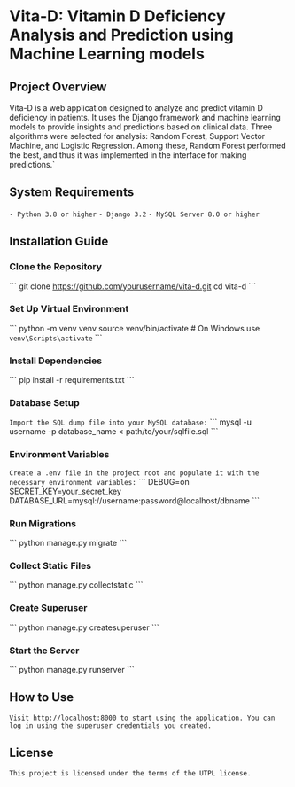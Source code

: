 # Vita-D: Vitamin D Deficiency Analysis and Prediction using Machine Learning models

## Project Overview
Vita-D is a web application designed to analyze and predict vitamin D deficiency in patients. It uses the Django framework and machine learning models to provide insights and predictions based on clinical data. Three algorithms were selected for analysis: Random Forest, Support Vector Machine, and Logistic Regression. Among these, Random Forest performed the best, and thus it was implemented in the interface for making predictions.`

## System Requirements
`- Python 3.8 or higher`
`- Django 3.2`
`- MySQL Server 8.0 or higher`

## Installation Guide

### Clone the Repository
\`\`\`
git clone https://github.com/yourusername/vita-d.git
cd vita-d
\`\`\`

### Set Up Virtual Environment
\`\`\`
python -m venv venv
source venv/bin/activate  # On Windows use `venv\Scripts\activate`
\`\`\`

### Install Dependencies
\`\`\`
pip install -r requirements.txt
\`\`\`

### Database Setup
`Import the SQL dump file into your MySQL database:`
\`\`\`
mysql -u username -p database_name < path/to/your/sqlfile.sql
\`\`\`

### Environment Variables
`Create a .env file in the project root and populate it with the necessary environment variables:`
\`\`\`
DEBUG=on
SECRET_KEY=your_secret_key
DATABASE_URL=mysql://username:password@localhost/dbname
\`\`\`

### Run Migrations
\`\`\`
python manage.py migrate
\`\`\`

### Collect Static Files
\`\`\`
python manage.py collectstatic
\`\`\`

### Create Superuser
\`\`\`
python manage.py createsuperuser
\`\`\`

### Start the Server
\`\`\`
python manage.py runserver
\`\`\`

## How to Use
`Visit http://localhost:8000 to start using the application. You can log in using the superuser credentials you created.`

## License
`This project is licensed under the terms of the UTPL license.`
